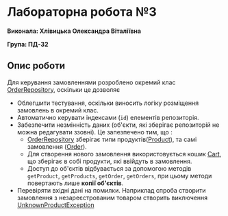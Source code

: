 # Лабораторна робота №3

**Виконала: Хлівицька Олександра Віталіївна**

**Група: ПД-32**

## Опис роботи

Для керування замовленнями розроблено окремий клас [OrderRepository](OrderRepository.java), оскільки це дозволяє
   - Облегшити тестування, оскільки виносить логіку розміщення замовлень в окремий клас.
   - Автоматично керувати індексами (`id`) елементів репозиторія.
   - Забезпечити незмінність даних (об'єкти, які зберігає репозиторій не можна редагувати ззовні). Це запезпечено тим, що :
     - [OrderRepository](OrderRepository.java) зберігає типи продуктів([Product](Product.java)), та самі замовлення ([Order](Order.java)).
     - Для створення нового замовлення використовується кошик [Cart](Cart.java), що зберігає в собі продукти, які ввійдуть в замовлення.
     - Доступ до об'єктів відбувається за допомогою методів `getProduct`, `getProducts`, `getOrder`, `getOrders`, при цьому методи повертають лише **копії об'єктів**.
   - Перевіряти вхідні дані на помилки. Наприклад спроба створити замовлення з незареєстрованим товаром створить виключення [UnknownProductException](UnknownProductException.java)
